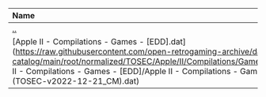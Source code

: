 |Name|Size|
|:---|---:|
|[..](../index.html)|DIR|
|[Apple II - Compilations - Games - [EDD].dat](https://raw.githubusercontent.com/open-retrogaming-archive/dat-catalog/main/root/normalized/TOSEC/Apple/II/Compilations/Games/[EDD]/Apple II - Compilations - Games - [EDD]/Apple II - Compilations - Games - [EDD] (TOSEC-v2022-12-21_CM).dat)|3488|
